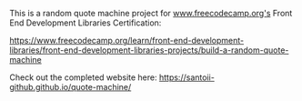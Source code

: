 This is a random quote machine project for www.freecodecamp.org's Front End Development Libraries Certification:

https://www.freecodecamp.org/learn/front-end-development-libraries/front-end-development-libraries-projects/build-a-random-quote-machine

Check out the completed website here: https://santoii-github.github.io/quote-machine/
